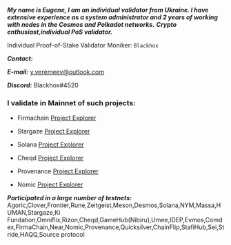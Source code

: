 ***My name is Eugene, I am an individual validator from Ukraine. I have extensive experience as a system administrator and 2 years of working with nodes in the Cosmos and Polkadot networks.***
***Crypto enthusiast,individual PoS validator.***


Individual Proof-of-Stake Validator Moniker: `Blackhox`

___Contact:___

***E-mail:*** y.veremeev@outlook.com


***Discord:*** Blackhox#4520

### I validate in Mainnet of such projects:

+ Firmachain
[Project Explorer](https://explorer.firmachain.dev/validators/firmavaloper1rtmcynl8e45huv94u02s5q9x3le28feqp9qvy7)

+ Stargaze
[Project Explorer](https://www.mintscan.io/stargaze/validators/starsvaloper1dkuvgapkjf6lmdnh9jm4hy6zm85kvrqsefthy4)

+ Solana
[Project Explorer](https://www.validators.app/validators/F74FFHVneUUkFp4GM8EvgzK8zbwCHPk9uUFdm3z99dA4?locale=en&network=mainnet)

+ Cheqd
[Project Explorer](https://explorer.firmachain.dev/validators/firmavaloper1rtmcynl8e45huv94u02s5q9x3le28feqp9qvy7)

+ Provenance
[Project Explorer](https://www.mintscan.io/provenance/validators/pbvaloper1cfryzd7y0us6km8jct5zh20uc5uw05u8kx8seu)

+ Nomic
[Project Explorer](https://app.nomic.io/#/staking)

___Participated in a large number of testnets:___
Agoric,Clover,Frontier,Rune,Zeitgeist,Meson,Desmos,Solana,NYM,Massa,HUMAN,Stargaze,Ki Fundation,Omniflix,Rizon,Cheqd,GameHub(Nibiru),Umee,IDEP,Evmos,Comdex,FirmaChain,Near,Nomic,Provenance,Quicksilver,ChainFlip,StafiHub,Sei,Stride,HAQQ,Source protocol

